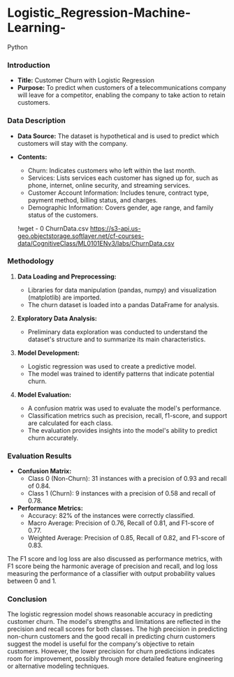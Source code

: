 # Logistic_Regression-Machine-Learning-
Python


### Introduction
- **Title:** Customer Churn with Logistic Regression
- **Purpose:** To predict when customers of a telecommunications company will leave for a competitor, enabling the company to take action to retain customers.

### Data Description
- **Data Source:** The dataset is hypothetical and is used to predict which customers will stay with the company.
- **Contents:**
  - Churn: Indicates customers who left within the last month.
  - Services: Lists services each customer has signed up for, such as phone, internet, online security, and streaming services.
  - Customer Account Information: Includes tenure, contract type, payment method, billing status, and charges.
  - Demographic Information: Covers gender, age range, and family status of the customers.
 

  !wget - 0 ChurnData.csv https://s3-api.us-geo.objectstorage.softlayer.net/cf-courses-data/CognitiveClass/ML0101ENv3/labs/ChurnData.csv

### Methodology
1. **Data Loading and Preprocessing:**
   - Libraries for data manipulation (pandas, numpy) and visualization (matplotlib) are imported.
   - The churn dataset is loaded into a pandas DataFrame for analysis.

2. **Exploratory Data Analysis:**
   - Preliminary data exploration was conducted to understand the dataset's structure and to summarize its main characteristics.

3. **Model Development:**
   - Logistic regression was used to create a predictive model.
   - The model was trained to identify patterns that indicate potential churn.

4. **Model Evaluation:**
   - A confusion matrix was used to evaluate the model's performance.
   - Classification metrics such as precision, recall, f1-score, and support are calculated for each class.
   - The evaluation provides insights into the model's ability to predict churn accurately.

### Evaluation Results
- **Confusion Matrix:**
  - Class 0 (Non-Churn): 31 instances with a precision of 0.93 and recall of 0.84.
  - Class 1 (Churn): 9 instances with a precision of 0.58 and recall of 0.78.
- **Performance Metrics:**
  - Accuracy: 82% of the instances were correctly classified.
  - Macro Average: Precision of 0.76, Recall of 0.81, and F1-score of 0.77.
  - Weighted Average: Precision of 0.85, Recall of 0.82, and F1-score of 0.83.

The F1 score and log loss are also discussed as performance metrics, with F1 score being the harmonic average of precision and recall, and log loss measuring the performance of a classifier with output probability values between 0 and 1.

### Conclusion
The logistic regression model shows reasonable accuracy in predicting customer churn. The model's strengths and limitations are reflected in the precision and recall scores for both classes. The high precision in predicting non-churn customers and the good recall in predicting churn customers suggest the model is useful for the company's objective to retain customers. However, the lower precision for churn predictions indicates room for improvement, possibly through more detailed feature engineering or alternative modeling techniques.


